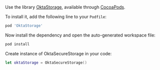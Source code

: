 Use the library [OktaStorage](https://github.com/okta/okta-storage-swift), available through [CocoaPods](http://cocoapods.org/pods/OktaStorage).

To install it, add the following line to your `Podfile`:

```ruby
pod 'OktaStorage'
```

Now install the dependency and open the auto-generated workspace file:

```bash
pod install
```

Create instance of OktaSecureStorage in your code:

```swift
let oktaStorage = OktaSecureStorage()
```
